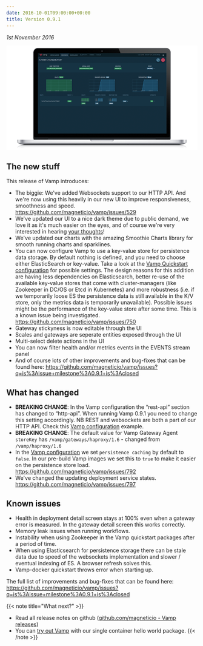 ```yaml
---
date: 2016-10-01T09:00:00+00:00
title: Version 0.9.1
---
```


_1st November 2016_

![](/img/006-mock-ups/VAMP-laptop-v091.png)



## The new stuff
This release of Vamp introduces:

* The biggie: We've added Websockets support to our HTTP API. And we're now using this heavily in our new UI to improve responsiveness, smoothness and speed. https://github.com/magneticio/vamp/issues/529
* We've updated our UI to a nice dark theme due to public demand, we love it as it's much easier on the eyes, and of course we're very interested in hearing [your thoughts](mailto:info@vamp.io)!
* We've updated our charts with the amazing Smoothie Charts library for smooth running charts and sparklines.
* You can now configure Vamp to use a key-value store for persistence data storage. By default nothing is defined, and you need to choose either ElasticSearch or key-value. Take a look at the [Vamp Quickstart configuration](https://github.com/magneticio/vamp/blob/master/bootstrap/src/main/resources/reference.conf) for possible settings. The design reasons for this addition are having less dependencies on Elasticsearch, better re-use of the available key-value stores that come with cluster-managers (like Zookeeper in DC/OS or Etcd in Kubernetes) and more robustness (i.e. if we temporarily loose ES the persistence data is still available in the K/V store, only the metrics data is temporarily unavailable). Possible issues might be the performance of the key-value store after some time. This is a known issue being investigated. https://github.com/magneticio/vamp/issues/750
* Gateway stickyness is now editable through the UI
* Scales and gateways are seperate entities exposed through the UI
* Multi-select delete actions in the UI
* You can now filter health and/or metrics events in the EVENTS stream panel
* And of course lots of other improvements and bug-fixes that can be found here: https://github.com/magneticio/vamp/issues?q=is%3Aissue+milestone%3A0.9.1+is%3Aclosed


## What has changed
* **BREAKING CHANGE**: In the Vamp configuration the “rest-api” section has changed to “http-api”. When running Vamp 0.9.1 you need to change this setting accordingly. NB REST and websockets are both a part of our HTTP API. Check this [Vamp configuration](https://github.com/magneticio/vamp/blob/master/bootstrap/src/main/resources/reference.conf) example.
* **BREAKING CHANGE**: The default value for Vamp Gateway Agent `storeKey` has `/vamp/gateways/haproxy/1.6` - changed from `/vamp/haproxy/1.6`
* In the [Vamp configuration](/documentation/configure/configure-vamp/#persistence) we set `persistence caching` by default to `false`. In our pre-build Vamp images we set this to `true` to make it easier on the persistence store load. https://github.com/magneticio/vamp/issues/792
* We've changed the updating deployment service states. https://github.com/magneticio/vamp/issues/797

## Known issues
* Health in deployment detail screen stays at 100% even when a gateway error is measured. In the gateway detail screen this works correctly. 
* Memory leak issues when running workflows.
* Instability when using Zookeeper in the Vamp quickstart packages after a period of time.
* When using Elasticsearch for persistence storage there can be stale data due to speed of the websockets implementation and slower / eventual indexing of ES. A browser refresh solves this.
* Vamp-docker quickstart throws error when starting up.


The full list of improvements and bug-fixes that can be found here: https://github.com/magneticio/vamp/issues?q=is%3Aissue+milestone%3A0.9.1+is%3Aclosed

{{< note title="What next?" >}}
* Read all release notes on github ([github.com/magneticio - Vamp releases](https://github.com/magneticio/vamp/releases))
* You can [try out Vamp](/documentation/installation/hello-world) with our single container hello world package.
{{< /note >}}
